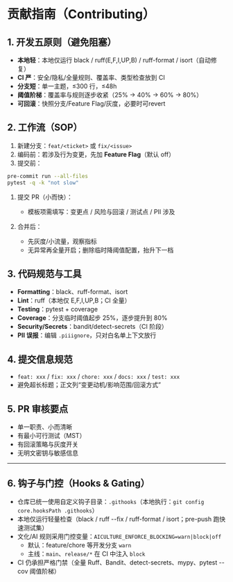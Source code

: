 # 贡献指南（Contributing）

## 1. 开发五原则（避免阻塞）

* **本地轻**：本地仅运行 black / ruff(E,F,I,UP,B) / ruff-format / isort（自动修复）
* **CI 严**：安全/隐私/全量规则、覆盖率、类型检查放到 CI
* **分支短**：单一主题，≤300 行，≤48h
* **阈值阶梯**：覆盖率与规则逐步收紧（25% → 40% → 60% → 80%）
* **可回滚**：快照分支/Feature Flag/灰度，必要时可revert

## 2. 工作流（SOP）

1. 新建分支：`feat/<ticket>` 或 `fix/<issue>`
2. 编码前：若涉及行为变更，先加 **Feature Flag**（默认 off）
3. 提交前：

```bash
pre-commit run --all-files
pytest -q -k "not slow"
```

1. 提交 PR（小而快）：

   * 模板项需填写：变更点 / 风险与回滚 / 测试点 / PII 涉及
2. 合并后：

   * 先灰度/小流量，观察指标
   * 无异常再全量开启；删除临时降阈值配置，抬升下一档

## 3. 代码规范与工具

* **Formatting**：black、ruff-format、isort
* **Lint**：ruff（本地仅 E,F,I,UP,B；CI 全量）
* **Testing**：pytest + coverage
* **Coverage**：分支临时阈值起步 25%，逐步提升到 80%
* **Security/Secrets**：bandit/detect-secrets（CI 阶段）
* **PII 误报**：编辑 `.piiignore`，只对白名单上下文放行

## 4. 提交信息规范

* `feat: xxx` / `fix: xxx` / `chore: xxx` / `docs: xxx` / `test: xxx`
* 避免超长标题；正文列“变更动机/影响范围/回滚方式”

## 5. PR 审核要点

* 单一职责、小而清晰
* 有最小可行测试（MST）
* 有回滚策略与灰度开关
* 无明文密钥与敏感信息

---

## 6. 钩子与门控（Hooks & Gating）

* 仓库已统一使用自定义钩子目录：`.githooks`（本地执行：`git config core.hooksPath .githooks`）
* 本地仅运行轻量检查（black / ruff --fix / ruff-format / isort；pre-push 跑快速测试集）
* 文化/AI 规则采用门控变量：`AICULTURE_ENFORCE_BLOCKING=warn|block|off`
  * 默认：feature/chore 等开发分支 `warn`
  * 主线：`main`、`release/*` 在 CI 中注入 `block`
* CI 仍承担严格门禁（全量 Ruff、Bandit、detect-secrets、mypy、pytest --cov 阈值阶梯）

